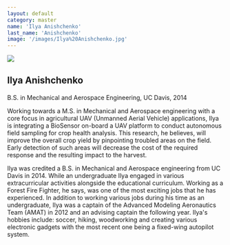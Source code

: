 ```yaml
---
layout: default
category: master
name: 'Ilya Anishchenko'
last_name: 'Anishchenko'
image: '/images/Ilya%20Anishchenko.jpg'
---
```


<img src="{{ page.image }}">

<h2 class="team-title">Ilya Anishchenko</h2>
<h4 class="team-position"></h4>
<p>B.S. in Mechanical and Aerospace Engineering, UC Davis, 2014</p>
<p>Working towards a M.S. in Mechanical and Aerospace engineering with a core focus in agricultural UAV (Unmanned Aerial Vehicle) applications, Ilya is integrating a BioSensor on-board a UAV platform to conduct autonomous field sampling for crop health analysis. This research, he believes, will improve the overall crop yield by pinpointing troubled areas on the field. Early detection of such areas will decrease the cost of the required response and the resulting impact to the harvest.</p>
<p>Ilya was credited a B.S. in Mechanical and Aerospace engineering from UC Davis in 2014. While an undergraduate Ilya engaged in various extracurricular activities alongside the educational curriculum. Working as a Forest Fire Fighter, he says, was one of the most exciting jobs that he has experienced. In addition to working various jobs during his time as an undergraduate, Ilya was a captain of the Advanced Modeling Aeronautics Team (AMAT) in 2012 and an advising captain the following year. Ilya's hobbies include: soccer, hiking, woodworking and creating various electronic gadgets with the most recent one being a fixed-wing autopilot system.</p>
<ul class="team-member-other-info"></ul>
